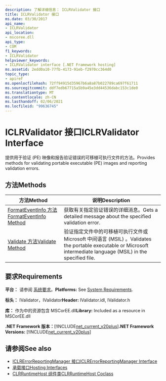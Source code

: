 ```yaml
---
description: 了解详细信息： ICLRValidator 接口
title: ICLRValidator 接口
ms.date: 03/30/2017
api_name:
- ICLRValidator
api_location:
- mscoree.dll
api_type:
- COM
f1_keywords:
- ICLRValidator
helpviewer_keywords:
- ICLRValidator interface [.NET Framework hosting]
ms.assetid: 2edd0a10-77fb-4173-91eb-f2970cc364d0
topic_type:
- apiref
ms.openlocfilehash: 72ff94915d35967b6a8a87b022789ca697f61711
ms.sourcegitcommit: ddf7edb67715a5b9a45e3dd44536dabc153c1de0
ms.translationtype: MT
ms.contentlocale: zh-CN
ms.lasthandoff: 02/06/2021
ms.locfileid: "99636745"
---
```

# <a name="iclrvalidator-interface"></a><span data-ttu-id="e3f27-103">ICLRValidator 接口</span><span class="sxs-lookup"><span data-stu-id="e3f27-103">ICLRValidator Interface</span></span>

<span data-ttu-id="e3f27-104">提供用于验证 (PE) 映像和报告验证错误的可移植可执行文件的方法。</span><span class="sxs-lookup"><span data-stu-id="e3f27-104">Provides methods for validating portable executable (PE) images and reporting validation errors.</span></span>  
  
## <a name="methods"></a><span data-ttu-id="e3f27-105">方法</span><span class="sxs-lookup"><span data-stu-id="e3f27-105">Methods</span></span>  
  
|<span data-ttu-id="e3f27-106">方法</span><span class="sxs-lookup"><span data-stu-id="e3f27-106">Method</span></span>|<span data-ttu-id="e3f27-107">说明</span><span class="sxs-lookup"><span data-stu-id="e3f27-107">Description</span></span>|  
|------------|-----------------|  
|[<span data-ttu-id="e3f27-108">FormatEventInfo 方法</span><span class="sxs-lookup"><span data-stu-id="e3f27-108">FormatEventInfo Method</span></span>](iclrvalidator-formateventinfo-method.md)|<span data-ttu-id="e3f27-109">获取有关指定验证错误的详细消息。</span><span class="sxs-lookup"><span data-stu-id="e3f27-109">Gets a detailed message about the specified validation error.</span></span>|  
|[<span data-ttu-id="e3f27-110">Validate 方法</span><span class="sxs-lookup"><span data-stu-id="e3f27-110">Validate Method</span></span>](iclrvalidator-validate-method.md)|<span data-ttu-id="e3f27-111">验证指定文件中的可移植可执行文件或 Microsoft 中间语言 (MSIL) 。</span><span class="sxs-lookup"><span data-stu-id="e3f27-111">Validates the portable executable or Microsoft intermediate language (MSIL) in the specified file.</span></span>|  
  
## <a name="requirements"></a><span data-ttu-id="e3f27-112">要求</span><span class="sxs-lookup"><span data-stu-id="e3f27-112">Requirements</span></span>  

 <span data-ttu-id="e3f27-113">**平台：** 请参阅 [系统要求](../../get-started/system-requirements.md)。</span><span class="sxs-lookup"><span data-stu-id="e3f27-113">**Platforms:** See [System Requirements](../../get-started/system-requirements.md).</span></span>  
  
 <span data-ttu-id="e3f27-114">**标头：** IValidator，IValidator</span><span class="sxs-lookup"><span data-stu-id="e3f27-114">**Header:** IValidator.idl, IValidator.h</span></span>  
  
 <span data-ttu-id="e3f27-115">**库：** 作为中的资源包含 MSCorEE.dll</span><span class="sxs-lookup"><span data-stu-id="e3f27-115">**Library:** Included as a resource in MSCorEE.dll</span></span>  
  
 <span data-ttu-id="e3f27-116">**.NET Framework 版本：**[!INCLUDE[net_current_v20plus](../../../../includes/net-current-v20plus-md.md)]</span><span class="sxs-lookup"><span data-stu-id="e3f27-116">**.NET Framework Versions:** [!INCLUDE[net_current_v20plus](../../../../includes/net-current-v20plus-md.md)]</span></span>  
  
## <a name="see-also"></a><span data-ttu-id="e3f27-117">请参阅</span><span class="sxs-lookup"><span data-stu-id="e3f27-117">See also</span></span>

- [<span data-ttu-id="e3f27-118">ICLRErrorReportingManager 接口</span><span class="sxs-lookup"><span data-stu-id="e3f27-118">ICLRErrorReportingManager Interface</span></span>](iclrerrorreportingmanager-interface.md)
- [<span data-ttu-id="e3f27-119">承载接口</span><span class="sxs-lookup"><span data-stu-id="e3f27-119">Hosting Interfaces</span></span>](hosting-interfaces.md)
- [<span data-ttu-id="e3f27-120">CLRRuntimeHost 组件类</span><span class="sxs-lookup"><span data-stu-id="e3f27-120">CLRRuntimeHost Coclass</span></span>](clrruntimehost-coclass.md)
